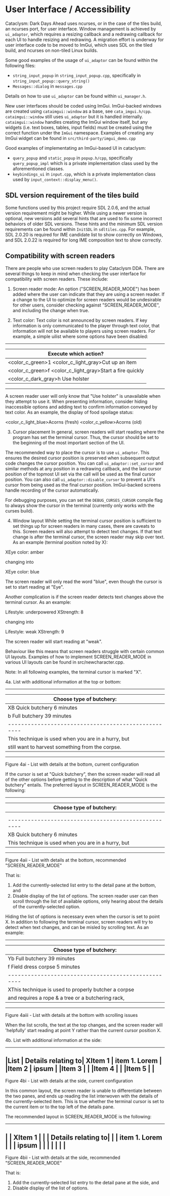 # User Interface / Accessibility

Cataclysm: Dark Days Ahead uses ncurses, or in the case of the tiles build, an
ncurses port, for user interface. Window management is achieved by `ui_adaptor`,
which requires a resizing callback and a redrawing callback for each UI to handle
resizing and redrawing. A migration effort is underway for user interface code
to be moved to ImGui, which uses SDL on the tiled build, and ncurses on non-tiled
Linux builds.

Some good examples of the usage of `ui_adaptor` can be found within the following
files:
- `string_input_popup` in `string_input_popup.cpp`, specifically in
 `string_input_popup::query_string()`
- `Messages::dialog` in `messages.cpp`

Details on how to use `ui_adaptor` can be found within `ui_manager.h`.

New user interfaces should be coded using ImGui. ImGui-backed windows are created
using `cataimgui::window` as a base, see `cata_imgui.h/cpp`. `cataimgui::window`
still uses `ui_adaptor` but it is handled internally. `cataimgui::window` handles
creating the ImGui window itself, but any widgets (i.e. text boxes, tables, input
fields) must be created using the correct function under the `ImGui` namespace.
Examples of creating any ImGui widget can be found in `src/third-party/imgui_demo.cpp`

Good examples of implementating an ImGui-based UI in cataclysm:
- `query_popup` and `static_popup` in `popup.h/cpp`, specifically `query_popup_impl`
 which is a private implementation class used by the aforementioned classes.
- `keybindings_ui` in `input.cpp`, which is a private implementation class used
 by `input_context::display_menu()`.

## SDL version requirement of the tiles build

Some functions used by this project require SDL 2.0.6, and the actual version
requirement might be higher. While using a newer version is optional, new versions add
several hints that are used to fix some incorrect behaviors of older SDL versions.
These hints and the minimum SDL version requirements can be found within `InitSDL`
in `sdltiles.cpp`. For example, SDL 2.0.20 is required for IME candidate list
to show correctly on Windows, and SDL 2.0.22 is required for long IME composition
text to show correctly.

## Compatibility with screen readers

There are people who use screen readers to play Cataclysm DDA.  There are several
things to keep in mind when checking the user interface for compatibility with
screen readers.  These include:

1. Screen reader mode:
An option ("SCREEN_READER_MODE") has been added where the user can indicate that
they are using a screen reader.  If a change to the UI to optimize for screen
readers would be undesirable for other users, consider checking against
"SCREEN_READER_MODE", and including the change when true.

2. Text color:
Text color is not announced by screen readers.  If key information is only
communicated to the player through text color, that information will not be
available to players using screen readers.  For example, a simple
uilist where some options have been disabled:

----------------------------------------------------------------------------
|Execute which action?                                                     |
|--------------------------------------------------------------------------|
|<color_c_green>1</color> <color_c_light_gray>Cut up an item</color>       |
|<color_c_green>f</color> <color_c_light_gray>Start a fire quickly</color> |
|<color_c_dark_gray>h Use holster</color>                                  |
----------------------------------------------------------------------------

A screen reader user will only know that "Use holster" is unavailable when they
attempt to use it.  When presenting information, consider hiding inaccessible
options and adding text to confirm information conveyed by text color.  As an
example, the display of food spoilage status:

<color_c_light_blue>Acorns (fresh)</color>
<color_c_yellow>Acorns (old)</color>

3. Cursor placement
In general, screen readers will start reading where the program has set the terminal
cursor.  Thus, the cursor should be set to the beginning of the most important
section of the UI.

The recommended way to place the cursor is to use `ui_adaptor`. This ensures the
desired cursor position is preserved when subsequent output code changes the
cursor position. You can call `ui_adaptor::set_cursor` and similar methods at any
position in a redrawing callback, and the last cursor position of the topmost UI
set via the call will be used as the final cursor position. You can also call
`ui_adaptor::disable_cursor` to prevent a UI's cursor from being used as the final
cursor position. ImGui-backed screens handle recording of the cursor automatically.

For debugging purposes, you can set the `DEBUG_CURSES_CURSOR` compile flag to
always show the cursor in the terminal (currently only works with the curses
build).

4. Window layout
While setting the terminal cursor position is sufficient to set things up for
screen readers in many cases, there are caveats to this.  Screen readers will also
attempt to detect text changes.  If that text change is after the terminal cursor,
the screen reader may skip over text.  As an example (terminal position noted
by X):

XEye color: amber

changing into

XEye color: blue

The screen reader will only read the word "blue", even though the cursor is
set to start reading at "Eye".

Another complication is if the screen reader detects text changes above the
terminal cursor.  As an example:

Lifestyle: underpowered
XStrength: 8

changing into

Lifestyle: weak
XStrength: 9

The screen reader will start reading at "weak".

Behaviour like this means that screen readers struggle with certain common UI
layouts.  Examples of how to implement SCREEN_READER_MODE in various UI layouts
can be found in src/newcharacter.cpp.

Note: In all following examples, the terminal cursor is marked "X".

4a. List with additional information at the top or bottom:

-----------------------------------------------------
|Choose type of butchery:                           |
|---------------------------------------------------|
XB Quick butchery	6 minutes                   |
|b Full butchery	39 minutes                  |
|---------------------------------------------------|
|This technique is used when you are in a hurry, but|
|still want to harvest something from the corpse.   |
-----------------------------------------------------
Figure 4ai - List with details at the bottom, current configuration

If the cursor is set at "Quick butchery", then the screen reader will read all of the
other options before getting to the description of what "Quick butchery" entails.  The
preferred layout in SCREEN_READER_MODE is the following:

-----------------------------------------------------
|Choose type of butchery:                           |
|---------------------------------------------------|
|                                                   |
|                                                   |
|---------------------------------------------------|
XB Quick butchery       6 minutes                   |
|This technique is used when you are in a hurry, but|
-----------------------------------------------------
Figure 4aii - List with details at the bottom, recommended "SCREEN_READER_MODE"

That is:
1. Add the currently-selected list entry to the detail pane at the bottom, and
2. Disable display of the list of options.
The screen reader user can then scroll through the list of available options, only
hearing about the details of the currently-selected option.

Hiding the list of options is necessary even when the cursor is set to point X.
In addition to following the terminal cursor, screen readers will try to detect when
text changes, and can be misled by scrolling text.  As an example:

-----------------------------------------------------
|Choose type of butchery:                           |
|---------------------------------------------------|
Yb Full butchery	39 minutes                  |
|f Field dress corpse	5 minutes                   |
|---------------------------------------------------|
XThis technique is used to properly butcher a corpse|
|and requires a rope & a tree or a butchering rack, |
-----------------------------------------------------
Figure 4aiii - List with details at the bottom with scrolling issues

When the list scrolls, the text at the top changes, and the screen reader will
'helpfully' start reading at point Y rather than the current cursor position X.

4b. List with additional information at the side:

_______________________________
|List    | Details relating to|
XItem 1  | item 1.  Lorem     |
|Item 2  | ipsum              |
|Item 3  |                    |
|Item 4  |                    |
|Item 5  |                    |
-------------------------------
Figure 4bi - List with details at the side, current configuration

In this common layout, the screen reader is unable to differentiate between the two
panes, and ends up reading the list interwoven with the details of the currently-selected
item.  This is true whether the terminal cursor is set to the current item or to the top
left of the details pane.

The recommended layout in SCREEN_READER_MODE is the following:

_______________________________
|        | XItem 1            |
|        | Details relating to|
|        | item 1.  Lorem     |
|        | ipsum              |
|        |                    |
|        |                    |
-------------------------------
Figure 4bii - List with details at the side, recommended "SCREEN_READER_MODE"

That is:
1. Add the currently-selected list entry to the detail pane at the side, and
2. Disable display of the list of options.
